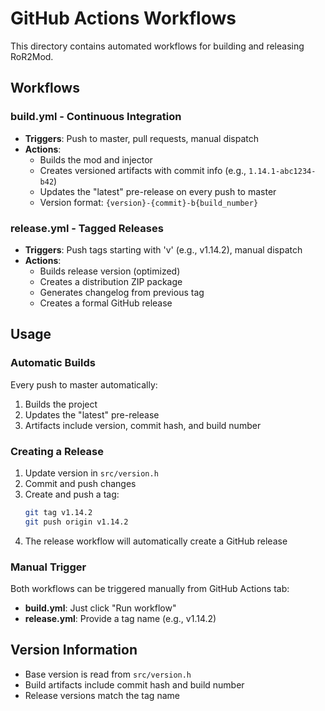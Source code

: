 # GitHub Actions Workflows

This directory contains automated workflows for building and releasing RoR2Mod.

## Workflows

### build.yml - Continuous Integration
- **Triggers**: Push to master, pull requests, manual dispatch
- **Actions**:
  - Builds the mod and injector
  - Creates versioned artifacts with commit info (e.g., `1.14.1-abc1234-b42`)
  - Updates the "latest" pre-release on every push to master
  - Version format: `{version}-{commit}-b{build_number}`

### release.yml - Tagged Releases
- **Triggers**: Push tags starting with 'v' (e.g., v1.14.2), manual dispatch
- **Actions**:
  - Builds release version (optimized)
  - Creates a distribution ZIP package
  - Generates changelog from previous tag
  - Creates a formal GitHub release

## Usage

### Automatic Builds
Every push to master automatically:
1. Builds the project
2. Updates the "latest" pre-release
3. Artifacts include version, commit hash, and build number

### Creating a Release
1. Update version in `src/version.h`
2. Commit and push changes
3. Create and push a tag:
   ```bash
   git tag v1.14.2
   git push origin v1.14.2
   ```
4. The release workflow will automatically create a GitHub release

### Manual Trigger
Both workflows can be triggered manually from GitHub Actions tab:
- **build.yml**: Just click "Run workflow"
- **release.yml**: Provide a tag name (e.g., v1.14.2)

## Version Information
- Base version is read from `src/version.h`
- Build artifacts include commit hash and build number
- Release versions match the tag name